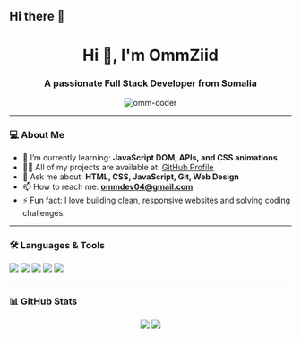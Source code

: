 ## Hi there 👋<h1 align="center">Hi 👋, I'm OmmZiid</h1>
<h3 align="center">A passionate Full Stack Developer from Somalia</h3>
 
<p align="center">
  <img src="https://komarev.com/ghpvc/?username=omm-coder&label=Profile%20views&color=0e75b6&style=flat" alt="omm-coder" />
</p>

---

### 💻 About Me

- 🌱 I’m currently learning: **JavaScript DOM, APIs, and CSS animations**
- 👨‍💻 All of my projects are available at: [GitHub Profile](https://github.com/omm-coder)
- 💬 Ask me about: **HTML, CSS, JavaScript, Git, Web Design**
- 📫 How to reach me: **ommdev04@gmail.com**
- ⚡ Fun fact: I love building clean, responsive websites and solving coding challenges.

---

### 🛠️ Languages & Tools

<p align="left">
  <img src="https://img.shields.io/badge/HTML5-E34F26?style=flat&logo=html5&logoColor=white"/>
  <img src="https://img.shields.io/badge/CSS3-1572B6?style=flat&logo=css3&logoColor=white"/>
  <img src="https://img.shields.io/badge/JavaScript-F7DF1E?style=flat&logo=javascript&logoColor=black"/>
  <img src="https://img.shields.io/badge/Git-F05032?style=flat&logo=git&logoColor=white"/>
  <img src="https://img.shields.io/badge/GitHub-181717?style=flat&logo=github&logoColor=white"/>
</p>

---

### 📊 GitHub Stats

<p align="center">
  <img src="https://github-readme-stats.vercel.app/api?username=omm-coder&show_icons=true&theme=react" />
  <img src="https://github-readme-stats.vercel.app/api/top-langs/?username=omm-coder&layout=compact&theme=react" />
</p>


<!--
**omm-coder/omm-coder** is a ✨ _special_ ✨ repository because its `README.md` (this file) appears on your GitHub profile.

Here are some ideas to get you started:

- 🔭 I’m currently working on ...
- 🌱 I’m currently learning ...
- 👯 I’m looking to collaborate on ...
- 🤔 I’m looking for help with ...
- 💬 Ask me about ...
- 📫 How to reach me: ...
- 😄 Pronouns: ...
- ⚡ Fun fact: ...
-->
